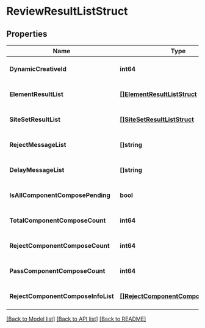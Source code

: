 # ReviewResultListStruct

## Properties
Name | Type | Description | Notes
------------ | ------------- | ------------- | -------------
**DynamicCreativeId** | **int64** |  | [optional] [default to null]
**ElementResultList** | [**[]ElementResultListStruct**](element_result_list_struct.md) |  | [optional] [default to null]
**SiteSetResultList** | [**[]SiteSetResultListStruct**](site_set_result_list_struct.md) |  | [optional] [default to null]
**RejectMessageList** | **[]string** |  | [optional] [default to null]
**DelayMessageList** | **[]string** |  | [optional] [default to null]
**IsAllComponentComposePending** | **bool** |  | [optional] [default to null]
**TotalComponentComposeCount** | **int64** |  | [optional] [default to null]
**RejectComponentComposeCount** | **int64** |  | [optional] [default to null]
**PassComponentComposeCount** | **int64** |  | [optional] [default to null]
**RejectComponentComposeInfoList** | [**[]RejectComponentComposeInfoStruct**](reject_component_compose_info_struct.md) |  | [optional] [default to null]

[[Back to Model list]](../README.md#documentation-for-models) [[Back to API list]](../README.md#documentation-for-api-endpoints) [[Back to README]](../README.md)


